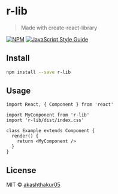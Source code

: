 # r-lib

> Made with create-react-library

[![NPM](https://img.shields.io/npm/v/r-lib.svg)](https://www.npmjs.com/package/r-lib) [![JavaScript Style Guide](https://img.shields.io/badge/code_style-standard-brightgreen.svg)](https://standardjs.com)

## Install

```bash
npm install --save r-lib
```

## Usage

```tsx
import React, { Component } from 'react'

import MyComponent from 'r-lib'
import 'r-lib/dist/index.css'

class Example extends Component {
  render() {
    return <MyComponent />
  }
}
```

## License

MIT © [akashthakur05](https://github.com/akashthakur05)
